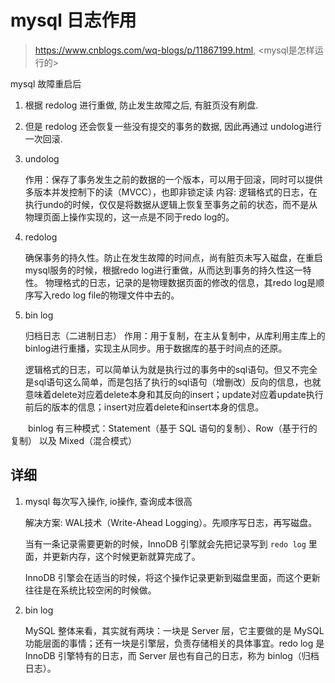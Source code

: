 # mysql 日志作用

> <https://www.cnblogs.com/wq-blogs/p/11867199.html>, <mysql是怎样运行的>

mysql 故障重启后

   1. 根据 redolog 进行重做, 防止发生故障之后, 有脏页没有刷盘.
   2. 但是 redolog 还会恢复一些没有提交的事务的数据, 因此再通过 undolog进行一次回滚.



1. undolog

   作用：保存了事务发生之前的数据的一个版本，可以用于回滚，同时可以提供多版本并发控制下的读（MVCC），也即非锁定读
   内容: 逻辑格式的日志，在执行undo的时候，仅仅是将数据从逻辑上恢复至事务之前的状态，而不是从物理页面上操作实现的，这一点是不同于redo log的。

2. redolog

   确保事务的持久性。防止在发生故障的时间点，尚有脏页未写入磁盘，在重启mysql服务的时候，根据redo log进行重做，从而达到事务的持久性这一特性。
   物理格式的日志，记录的是物理数据页面的修改的信息，其redo log是顺序写入redo log file的物理文件中去的。

3. bin log

   归档日志（二进制日志）
   作用：用于复制，在主从复制中，从库利用主库上的binlog进行重播，实现主从同步。用于数据库的基于时间点的还原。

   逻辑格式的日志，可以简单认为就是执行过的事务中的sql语句。但又不完全是sql语句这么简单，而是包括了执行的sql语句（增删改）反向的信息，也就意味着delete对应着delete本身和其反向的insert；update对应着update执行前后的版本的信息；insert对应着delete和insert本身的信息。

　　binlog 有三种模式：Statement（基于 SQL 语句的复制）、Row（基于行的复制） 以及 Mixed（混合模式）

## 详细

1. mysql 每次写入操作, io操作, 查询成本很高

   解决方案: WAL技术（Write-Ahead Logging）。先顺序写日志，再写磁盘。

   当有一条记录需要更新的时候，InnoDB 引擎就会先把记录写到 `redo log` 里面，并更新内存，这个时候更新就算完成了。
   
   InnoDB 引擎会在适当的时候，将这个操作记录更新到磁盘里面，而这个更新往往是在系统比较空闲的时候做。

2. bin log

   MySQL 整体来看，其实就有两块：一块是 Server 层，它主要做的是 MySQL 功能层面的事情；还有一块是引擎层，负责存储相关的具体事宜。redo log 是 InnoDB 引擎特有的日志，而 Server 层也有自己的日志，称为 binlog（归档日志）。

   

